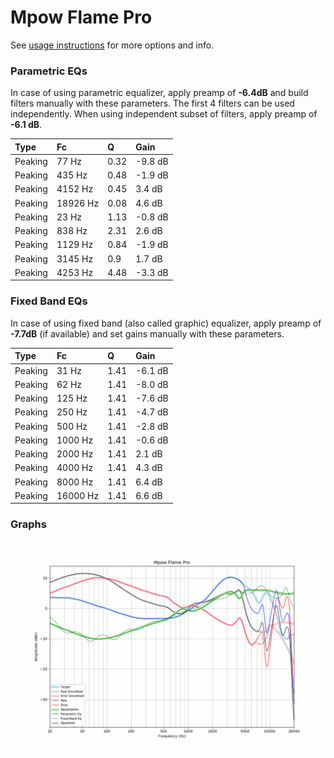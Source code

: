 # Mpow Flame Pro
See [usage instructions](https://github.com/jaakkopasanen/AutoEq#usage) for more options and info.

### Parametric EQs
In case of using parametric equalizer, apply preamp of **-6.4dB** and build filters manually
with these parameters. The first 4 filters can be used independently.
When using independent subset of filters, apply preamp of **-6.1 dB**.

| Type    | Fc       |    Q | Gain    |
|:--------|:---------|:-----|:--------|
| Peaking | 77 Hz    | 0.32 | -9.8 dB |
| Peaking | 435 Hz   | 0.48 | -1.9 dB |
| Peaking | 4152 Hz  | 0.45 | 3.4 dB  |
| Peaking | 18926 Hz | 0.08 | 4.6 dB  |
| Peaking | 23 Hz    | 1.13 | -0.8 dB |
| Peaking | 838 Hz   | 2.31 | 2.6 dB  |
| Peaking | 1129 Hz  | 0.84 | -1.9 dB |
| Peaking | 3145 Hz  | 0.9  | 1.7 dB  |
| Peaking | 4253 Hz  | 4.48 | -3.3 dB |

### Fixed Band EQs
In case of using fixed band (also called graphic) equalizer, apply preamp of **-7.7dB**
(if available) and set gains manually with these parameters.

| Type    | Fc       |    Q | Gain    |
|:--------|:---------|:-----|:--------|
| Peaking | 31 Hz    | 1.41 | -6.1 dB |
| Peaking | 62 Hz    | 1.41 | -8.0 dB |
| Peaking | 125 Hz   | 1.41 | -7.6 dB |
| Peaking | 250 Hz   | 1.41 | -4.7 dB |
| Peaking | 500 Hz   | 1.41 | -2.8 dB |
| Peaking | 1000 Hz  | 1.41 | -0.6 dB |
| Peaking | 2000 Hz  | 1.41 | 2.1 dB  |
| Peaking | 4000 Hz  | 1.41 | 4.3 dB  |
| Peaking | 8000 Hz  | 1.41 | 6.4 dB  |
| Peaking | 16000 Hz | 1.41 | 6.6 dB  |

### Graphs
![](./Mpow%20Flame%20Pro.png)